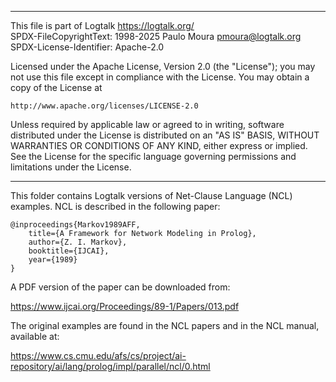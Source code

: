 ________________________________________________________________________

This file is part of Logtalk <https://logtalk.org/>  
SPDX-FileCopyrightText: 1998-2025 Paulo Moura <pmoura@logtalk.org>  
SPDX-License-Identifier: Apache-2.0

Licensed under the Apache License, Version 2.0 (the "License");
you may not use this file except in compliance with the License.
You may obtain a copy of the License at

    http://www.apache.org/licenses/LICENSE-2.0

Unless required by applicable law or agreed to in writing, software
distributed under the License is distributed on an "AS IS" BASIS,
WITHOUT WARRANTIES OR CONDITIONS OF ANY KIND, either express or implied.
See the License for the specific language governing permissions and
limitations under the License.
________________________________________________________________________


This folder contains Logtalk versions of Net-Clause Language (NCL) examples.
NCL is described in the following paper:

	@inproceedings{Markov1989AFF,
		title={A Framework for Network Modeling in Prolog},
		author={Z. I. Markov},
		booktitle={IJCAI},
		year={1989}
	}

A PDF version of the paper can be downloaded from:

https://www.ijcai.org/Proceedings/89-1/Papers/013.pdf

The original examples are found in the NCL papers and in the NCL manual,
available at:

https://www.cs.cmu.edu/afs/cs/project/ai-repository/ai/lang/prolog/impl/parallel/ncl/0.html
